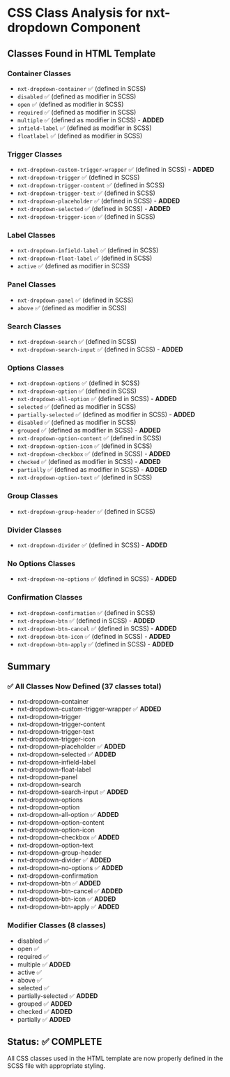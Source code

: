 # CSS Class Analysis for nxt-dropdown Component

## Classes Found in HTML Template

### Container Classes
- `nxt-dropdown-container` ✅ (defined in SCSS)
- `disabled` ✅ (defined as modifier in SCSS)
- `open` ✅ (defined as modifier in SCSS)
- `required` ✅ (defined as modifier in SCSS)
- `multiple` ✅ (defined as modifier in SCSS) - **ADDED**
- `infield-label` ✅ (defined as modifier in SCSS)
- `floatlabel` ✅ (defined as modifier in SCSS)

### Trigger Classes
- `nxt-dropdown-custom-trigger-wrapper` ✅ (defined in SCSS) - **ADDED**
- `nxt-dropdown-trigger` ✅ (defined in SCSS)
- `nxt-dropdown-trigger-content` ✅ (defined in SCSS)
- `nxt-dropdown-trigger-text` ✅ (defined in SCSS)
- `nxt-dropdown-placeholder` ✅ (defined in SCSS) - **ADDED**
- `nxt-dropdown-selected` ✅ (defined in SCSS) - **ADDED**
- `nxt-dropdown-trigger-icon` ✅ (defined in SCSS)

### Label Classes
- `nxt-dropdown-infield-label` ✅ (defined in SCSS)
- `nxt-dropdown-float-label` ✅ (defined in SCSS)
- `active` ✅ (defined as modifier in SCSS)

### Panel Classes
- `nxt-dropdown-panel` ✅ (defined in SCSS)
- `above` ✅ (defined as modifier in SCSS)

### Search Classes
- `nxt-dropdown-search` ✅ (defined in SCSS)
- `nxt-dropdown-search-input` ✅ (defined in SCSS) - **ADDED**

### Options Classes
- `nxt-dropdown-options` ✅ (defined in SCSS)
- `nxt-dropdown-option` ✅ (defined in SCSS)
- `nxt-dropdown-all-option` ✅ (defined in SCSS) - **ADDED**
- `selected` ✅ (defined as modifier in SCSS)
- `partially-selected` ✅ (defined as modifier in SCSS) - **ADDED**
- `disabled` ✅ (defined as modifier in SCSS)
- `grouped` ✅ (defined as modifier in SCSS) - **ADDED**
- `nxt-dropdown-option-content` ✅ (defined in SCSS)
- `nxt-dropdown-option-icon` ✅ (defined in SCSS)
- `nxt-dropdown-checkbox` ✅ (defined in SCSS) - **ADDED**
- `checked` ✅ (defined as modifier in SCSS) - **ADDED**
- `partially` ✅ (defined as modifier in SCSS) - **ADDED**
- `nxt-dropdown-option-text` ✅ (defined in SCSS)

### Group Classes
- `nxt-dropdown-group-header` ✅ (defined in SCSS)

### Divider Classes
- `nxt-dropdown-divider` ✅ (defined in SCSS) - **ADDED**

### No Options Classes
- `nxt-dropdown-no-options` ✅ (defined in SCSS) - **ADDED**

### Confirmation Classes
- `nxt-dropdown-confirmation` ✅ (defined in SCSS)
- `nxt-dropdown-btn` ✅ (defined in SCSS) - **ADDED**
- `nxt-dropdown-btn-cancel` ✅ (defined in SCSS) - **ADDED**
- `nxt-dropdown-btn-icon` ✅ (defined in SCSS) - **ADDED**
- `nxt-dropdown-btn-apply` ✅ (defined in SCSS) - **ADDED**

## Summary

### ✅ All Classes Now Defined (37 classes total)
- nxt-dropdown-container
- nxt-dropdown-custom-trigger-wrapper ✅ **ADDED**
- nxt-dropdown-trigger
- nxt-dropdown-trigger-content
- nxt-dropdown-trigger-text
- nxt-dropdown-trigger-icon
- nxt-dropdown-placeholder ✅ **ADDED**
- nxt-dropdown-selected ✅ **ADDED**
- nxt-dropdown-infield-label
- nxt-dropdown-float-label
- nxt-dropdown-panel
- nxt-dropdown-search
- nxt-dropdown-search-input ✅ **ADDED**
- nxt-dropdown-options
- nxt-dropdown-option
- nxt-dropdown-all-option ✅ **ADDED**
- nxt-dropdown-option-content
- nxt-dropdown-option-icon
- nxt-dropdown-checkbox ✅ **ADDED**
- nxt-dropdown-option-text
- nxt-dropdown-group-header
- nxt-dropdown-divider ✅ **ADDED**
- nxt-dropdown-no-options ✅ **ADDED**
- nxt-dropdown-confirmation
- nxt-dropdown-btn ✅ **ADDED**
- nxt-dropdown-btn-cancel ✅ **ADDED**
- nxt-dropdown-btn-icon ✅ **ADDED**
- nxt-dropdown-btn-apply ✅ **ADDED**

### Modifier Classes (8 classes)
- disabled ✅
- open ✅
- required ✅
- multiple ✅ **ADDED**
- active ✅
- above ✅
- selected ✅
- partially-selected ✅ **ADDED**
- grouped ✅ **ADDED**
- checked ✅ **ADDED**
- partially ✅ **ADDED**

## Status: ✅ COMPLETE
All CSS classes used in the HTML template are now properly defined in the SCSS file with appropriate styling.
